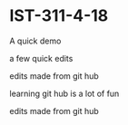 # IST-311-4-18
A quick demo

a few quick edits

edits made from git hub

learning git hub is a lot of fun

edits made from git hub
